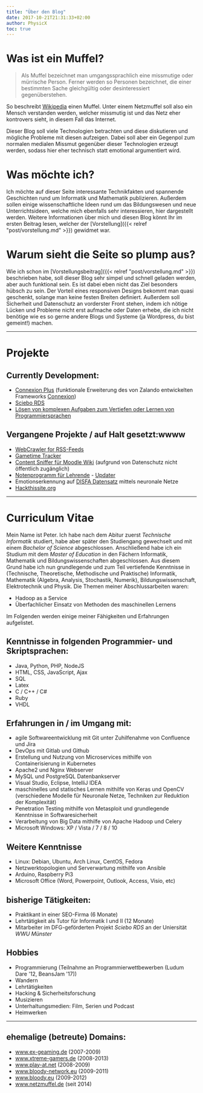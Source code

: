 ```yaml
---
title: "Über den Blog"
date: 2017-10-21T21:31:33+02:00
author: PhysicX
toc: true
---
```


# Was ist ein Muffel?

>Als Muffel bezeichnet man umgangssprachlich eine missmutige oder mürrische Person. Ferner werden so Personen bezeichnet, die einer bestimmten Sache gleichgültig oder desinteressiert gegenüberstehen.

So beschreibt [Wikipedia](https://de.wikipedia.org/wiki/Muffel_(Person)) einen Muffel. Unter einem Netzmuffel soll also ein Mensch verstanden werden, welcher missmutig ist und das Netz eher kontrovers sieht, in diesem Fall das Internet.

Dieser Blog soll viele Technologien betrachten und diese diskutieren und mögliche Probleme mit diesen aufzeigen. Dabei soll aber ein Gegenpol zum normalen medialen Missmut gegenüber dieser Technologien erzeugt werden, sodass hier eher technisch statt emotional argumentiert wird.

# Was möchte ich?
Ich möchte auf dieser Seite interessante Technikfakten und spannende Geschichten rund um Informatik und Mathematik publizieren. Außerdem sollen einige wissenschaftliche Ideen rund um das Bildungswesen und neue Unterrichtsideen, welche mich ebenfalls sehr interessieren, hier dargestellt werden. Weitere Informationen über mich und diesen Blog könnt Ihr im ersten Beitrag lesen, welcher der [Vorstellung]({{< relref 
"post/vorstellung.md" >}}) gewidmet war.

# Warum sieht die Seite so plump aus?
Wie ich schon im [Vorstellungsbeitrag]({{< relref "post/vorstellung.md" >}}) beschrieben habe, soll dieser Blog sehr simpel und schnell geladen werden, aber auch funktional sein. Es ist dabei eben nicht das Ziel besonders hübsch zu sein. Der Vorteil eines responsiven Designs bekommt man quasi geschenkt, solange man keine festen Breiten definiert. Außerdem soll Sicherheit und Datenschutz an vorderster Front stehen, indem ich nötige Lücken und Probleme nicht erst aufmache oder Daten erhebe, die ich nicht benötige wie es so gerne andere Blogs und Systeme (ja Wordpress, du bist gemeint!) machen.

---

# Projekte
## Currently Development:

- [Connexion Plus](https://github.com/Sciebo-RDS/connexion-plus) (funktionale Erweiterung des von Zalando entwickelten Frameworks [Connexion](https://github.com/zalando/connexion))
- [Sciebo RDS](https://github.com/Sciebo-RDS/Sciebo-RDS)
- [Lösen von komplexen Aufgaben zum Vertiefen oder Lernen von Programmiersprachen](https://github.com/iPhysicX/learning_tasks)

## Vergangene Projekte / auf Halt gesetzt:wwww

- [WebCrawler for RSS-Feeds](https://github.com/iPhysicX/WebMining)
- [Gametime Tracker](https://github.com/iPhysicX/GamePlayTracker)
- [Content Sniffer für Moodle Wiki](https://github.com/iPhysicX/DDISkriptParserPython) (aufgrund von Datenschutz nicht öffentlich zugänglich)
- [Notenprogramm für Lehrende](https://github.com/Heiss/GradeBank) - [Updater](https://github.com/Heiss/Gradebank-Updater)
- Emotionserkennung auf [DISFA Datensatz](http://www.engr.du.edu/mmahoor/DISFA.htm) mittels neuronale Netze
- [Hackthissite.org](https://www.hackthissite.org/user/view/iPhysicX/)

---

# Curriculum Vitae

Mein Name ist Peter. Ich habe nach dem Abitur zuerst *Technische Informatik* studiert, habe aber später den Studiengang gewechselt und mit einem *Bachelor of Science* abgeschlossen. Anschließend habe ich ein Studium mit dem *Master of Education* in den Fächern Informatik, Mathematik und Bildungswissenschaften abgeschlossen. Aus diesem Grund habe ich nun grundlegende und zum Teil vertiefende Kenntnisse in (Technische, Theoretische, Methodische und Praktische) Informatik, Mathematik (Algebra, Analysis, Stochastik, Numerik),  Bildungswissenschaft, Elektrotechnik und Physik. 
Die Themen meiner Abschlussarbeiten waren:

- Hadoop as a Service
- Überfachlicher Einsatz von Methoden des maschinellen Lernens

Im Folgenden werden einige meiner Fähigkeiten und Erfahrungen aufgelistet.

## Kenntnisse in folgenden Programmier- und Skriptsprachen:

- Java, Python, PHP, NodeJS
- HTML, CSS, JavaScript, Ajax
- SQL
- Latex
- C / C++ / C#
- Ruby
- VHDL

## Erfahrungen in / im Umgang mit:

- agile Softwareentwicklung mit Git unter Zuhilfenahme von Confluence und Jira
- DevOps mit Gitlab und Github
- Erstellung und Nutzung von Microservices mithilfe von Containerisierung in Kubernetes
- Apache2 und Nginx Webserver
- MySQL und PostgreSQL Datenbankserver
- Visual Studio, Eclipse, IntelliJ IDEA
- maschinelles und statisches Lernen mithilfe von Keras und OpenCV (verschiedene Modelle für Neuronale Netze, Techniken zur Reduktion der Komplexität)
- Penetration Testing mithilfe von Metasploit und grundlegende Kenntnisse in Softwaresicherheit
- Verarbeitung von Big Data mithilfe von Apache Hadoop und Celery
- Microsoft Windows: XP / Vista / 7 / 8 / 10

## Weitere Kenntnisse
- Linux: Debian, Ubuntu, Arch Linux, CentOS, Fedora
- Netzwerktopologien und Serverwartung mithilfe von Ansible
- Arduino, Raspberry Pi3
- Microsoft Office (Word, Powerpoint, Outlook, Access, Visio, etc)

## bisherige Tätigkeiten:

- Praktikant in einer SEO-Firma (6 Monate)
- Lehrtätigkeit als Tutor für Informatik I und II (12 Monate)
- Mitarbeiter im DFG-geförderten Projekt *Sciebo RDS* an der Uniersität *WWU Münster*

## Hobbies

- Programmierung (Teilnahme an Programmierwettbewerben (Ludum Dare '12, BeansJam '17))
- Wandern
- Lehrtätigkeiten
- Hacking & Sicherheitsforschung
- Musizieren
- Unterhaltungsmedien: Film, Serien und Podcast
- Heimwerken

----

## ehemalige (betreute) Domains:

- www.ex-geaming.de (2007-2009)
- www.xtreme-gamers.de (2008-2013)
- www.play-at.net (2008-2009)
- www.bloody-network.eu (2009-2011)
- www.bloody.eu (2009-2012)
- www.netzmuffel.de (seit 2014)
